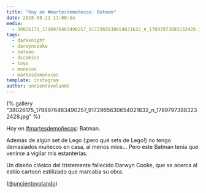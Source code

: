 ```yaml
---
title: "Hoy en #martesdemoñecos: Batman"
date: 2018-08-21 11:00:54
media: 
  - 38026175_1798976483490257_9172965630654021632_n_17897973883232428.jpg
tags: 
  - darkknight
  - darwyncooke
  - batman
  - dccomics
  - toys
  - monecos
  - martesdemonecos
template: instagram
author: uncientovolando
---
```


{% gallery "38026175_1798976483490257_9172965630654021632_n_17897973883232428.jpg" %}

Hoy en [#martesdemoñecos](/etiquetas/martesdemonecos): Batman.

Además de algún set de Lego (¡pero qué sets de Lego!) no tengo demasiados muñecos en casa, al menos míos… Pero este Batman tenía que venirse a vigilar mis estanterías.

Un diseño clásico del tristemente fallecido Darwyn Cooke, que se acerca al estilo cartoon estilizado que marcaba su obra.

([@uncientovolando](https://instagram.com/uncientovolando))
